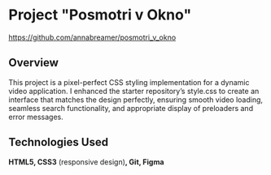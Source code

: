 # Project "Posmotri v Okno"
https://github.com/annabreamer/posmotri_v_okno
## Overview
This project is a pixel-perfect CSS styling implementation for a dynamic video application. I enhanced the starter repository’s style.css to create an interface that matches the design perfectly, ensuring smooth video loading, seamless search functionality, and appropriate display of preloaders and error messages.

## Technologies Used
**HTML5, CSS3** (responsive design)**, Git, Figma**
